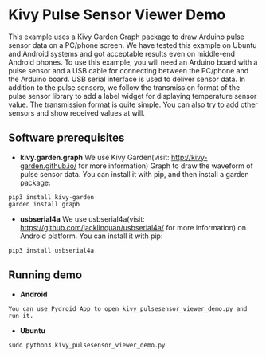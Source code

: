 # Kivy Pulse Sensor Viewer Demo
This example uses a Kivy Garden Graph package to draw Arduino pulse sensor data on a PC/phone screen. We have tested this example on Ubuntu and Android systems and got acceptable results even on middle-end Android phones. To use this example, you will need an Arduino board with a pulse sensor and a USB cable for connecting between the PC/phone and the Arduino board. USB serial interface is used to deliver sensor data. In addition to the pulse sensoro, we follow the transmission format of the pulse sensor library to add a label widget for displaying temperature sensor value. The transmission format is quite simple. You can also try to add other sensors and show received values at will.
## Software prerequisites
- **kivy.garden.graph**
We use Kivy Garden(visit: http://kivy-garden.github.io/ for more information) Graph to draw the waveform of pulse sensor data.
You can install it with pip, and then install a garden package:
```
pip3 install kivy-garden
garden install graph
```
- **usbserial4a**
We use usbserial4a(visit: https://github.com/jacklinquan/usbserial4a/ for more information) on Android platform. You can install it with pip:
```
pip3 install usbserial4a
```
## Running demo
- **Android**
```
You can use Pydroid App to open kivy_pulsesensor_viewer_demo.py and run it.
```
- **Ubuntu**
```
sudo python3 kivy_pulsesensor_viewer_demo.py
```
